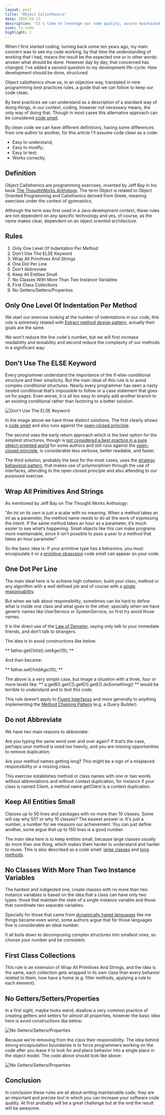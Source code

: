 ```yaml
---
layout: post
title: "Object Calisthenics"
date: 2016-04-23
description: "It's time to leverage our code quality, assure maintainability, readability, testability and comprehensibility! Lets calisthenic our objects!"
icon: fa-code
highlight: 1
---
```


When I first started coding, turning back some ten years ago, my main concern was to see my code working, by that time the understanding of working that I had, means the result be the expected one or in other words: answer what should be done. However day by day, that concerned has changed. I've added a second question to my development life-cycle: How development should be done, structured.

Object calisthenics show us, in an objective way, translated in nine programming best practices rules, a guide that we can follow to keep our code clean.

By best practices we can understand as a description of a standard way of doing things, in our context, coding, however not necessary means, the only way of doing that. Though in most cases this alternative approach can be considered [code smell](http://martinfowler.com/bliki/CodeSmell.html).

By clean code we can have different definitions, having some differences from one author to another, for this article I'll assume code clean as a code:

- Easy to understand;
- Easy to modify;
- Easy to test;
- Works correctly.

## Definition
Object Calisthenics are programming exercises, invented by Jeff Bay in his book [The ThoughtWorks Anthology](http://pragprog.com/book/twa/thoughtworks-anthology). The term Object is related to Object Oriented Programming and Calisthenics derived from Greek, meaning exercises under the context of gymnastics.

Although the term was first used in a Java development context, these rules are not dependent on any specific technology and yes, of course, as the name makes clear, dependent on an object oriented architecture.

## Rules
1. Only One Level Of Indentation Per Method
2. Don’t Use The ELSE Keyword
3. Wrap All Primitives And Strings
4. One Dot Per Line
5. Don’t Abbreviate
6. Keep All Entities Small
7. No Classes With More Than Two Instance Variables
8. First Class Collections
9. No Getters/Setters/Properties

## Only One Level Of Indentation Per Method
We start our exercise looking at the number of indentations in our code, this rule is extremely related with [Extract method design pattern](http://refactoring.com/catalog/extractMethod.html), actually their goals are the same.

We won’t reduce the line code's number, but we will first increase readability and testability and second reduce the complexity of our methods in a significant way:

## Don't Use The ELSE Keyword
Every programmer understand the importance of the if-else-conditional structure and their simplicity. But the main ideal of this rule is to avoid complex conditional structures. Nearly every programmer has seen a nasty nested conditional that’s impossible to follow or a case statement that goes on for pages. Even worse, it is all too easy to simply add another branch to an existing conditional rather than factoring to a better solution.

![Don't Use The ELSE Keyword](/images/posts/object-calisthenics/1.png)


In the image above we have three distinct solutions. The first clearly shows a [code smell](http://martinfowler.com/bliki/CodeSmell.html) and also runs against the [open-closed principle](http://www.oodesign.com/open-close-principle.html).

The second uses the early return approach which is the best option for the simplest structures, though is [not considered a best practice in a pure object-oriented world](http://www.yegor256.com/2015/08/18/multiple-return-statements-in-oop.html) for some authors and still runs against the [open-closed principle](http://www.oodesign.com/open-close-principle.html), is considerable less verbose, better readable, and faster.

The third solution, probably the best for the most cases, uses the [strategy behavioral pattern](http://www.oodesign.com/strategy-pattern.html), that makes use of polymorphism through the use of interfaces,  attending to the open-closed principle and also attending to our purposed exercise.

## Wrap All Primitives And Strings
As mentioned by Jeff Bay on The Thought Works Anthology:

"An int on its own is just a scalar with no meaning. When a method takes an int as a parameter, the method name needs to do all the work of expressing the intent. If the same method takes an hour as a parameter, it’s much easier to see what’s happening. Small objects like this can make programs more maintainable, since it isn’t possible to pass a year to a method that takes an hour parameter"

So the basic idea is: If your primitive type has a behaviors, you must encapsulate it or a [primitive obsession](https://sourcemaking.com/refactoring/smells/primitive-obsession) code smell can appear on your code.   

## One Dot Per Line
The main ideal here is to achieve high cohesion, build your class, method or any algorithm with a well defined job and of course with a [single responsability](http://www.oodesign.com/single-responsibility-principle.html).

But when we talk about responsibility, sometimes can be hard to define what is inside one class and what goes to the other, specially when we have generic names like UserService or SystemService, so first try avoid those names.

It is the direct use of the [Law of Demeter](http://c2.com/cgi/wiki?LawOfDemeter), saying only talk to your immediate friends, and don’t talk to strangers.

The idea is to avoid constructions like below:

** father.getChild().setAge(10); **

And than became:

** father.setChildAge(10); **

The above is a very simple case, but image a situation with a three, four or more levels like: ** a.getB().getC().getD().getE().doSomething() ** would be terrible to understand and  to test this code.

This rule doesn’t apply to [Fluent Interfaces](http://modernweb.com/2013/05/20/fluent-apis-and-method-chaining/) and more generally to anything implementing the [Method Chaining Pattern](http://martinfowler.com/dslCatalog/methodChaining.html) (e.g. a Query Builder).

## Do not Abbreviate
We have two main reasons to abbreviate:

Are you typing the same word over and over again? If that’s the case, perhaps your method is used too heavily, and you are missing opportunities to remove duplication;

Are your method names getting long? This might be a sign of a misplaced responsibility or a missing class.

This exercise establishes method or class names with one or two words without abbreviations and without context duplication, for instance if your class is named Client, a method name getClient is a context duplication.

## Keep All Entities Small
Classes up to 50 lines and packages with no more than 10 classes. Some will say why 50? or why 10 classes? The easiest answer is: It's just a number, a number for we measure our achievement. You can just define another, some argue that up to 150 lines is a good number.

The main idea here is to keep entities small, because large classes usually do more than one thing, which makes them harder to understand and harder to reuse. This is also described as a code smell: [large classes](https://sourcemaking.com/refactoring/smells/large-class) and [long methods](https://sourcemaking.com/refactoring/smells/long-method).

## No Classes With More Than Two Instance Variables
The hardest and indigested one, create classes with no more than two instance variables is based on the idea that a class can have only two types: those that maintain the state of a single instance variable and those that coordinate two separate variables.

Specially for those that came from [dynamically typed languages](http://tratt.net/laurie/research/pubs/html/tratt__dynamically_typed_languages/) like me things became even worst, some authors argue that for those languages five is considerable an ideal number.

It all boils down to decomposing complex structures into smallest ones, so choose your number and be consistent.

## First Class Collections
This rule is an extension of Wrap All Primitives And Strings, and the idea is the same, each collection gets wrapped in its own class than every behavior related to them, now have a home (e.g. filter methods, applying a rule to each element).

## No Getters/Setters/Properties
In a first sight, maybe looks weird, disallow a very common practice of creating getters and setters for almost all properties, however the basic idea here is avoid constructions like below:

![No Getters/Setters/Properties](/images/posts/object-calisthenics/2.png)

Because we're removing from the class their responsibility. The idea behind strong encapsulation boundaries is to force programmers working on the code after you leave it to look for and place behavior into a single place in the object model. The code above should look like above:

![No Getters/Setters/Properties](/images/posts/object-calisthenics/3.png)

## Conclusion
In conclusion these rules are all about writing maintainable code, they are an important and precise tool in which you can increase your software code quality. At first probably will be a great challenge but at the end the result will be awesome.
